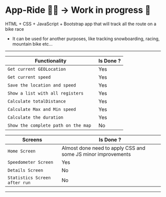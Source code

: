 # App-Ride 🚵‍♂️ -> Work in progress 🚧

HTML + CSS + JavaScript + Bootstrap app that will track all the route on a bike race

- It can be used for another purposes, like tracking snowboarding, racing, mountain bike etc...

---

| Functionality                        | Is Done ? |
| ------------------------------------ | --------- |
| `Get current GEOLocation`            | Yes       |
| `Get current speed`                  | Yes       |
| `Save the location and speed`        | Yes       |
| `Show a list with all registers`     | Yes       |
| `Calculate totalDistance`            | Yes       |
| `Calculate Max and Min speed`        | Yes       |
| `Calculate the duration`             | Yes       |
| `Show the complete path on the map ` | No        |

| Screens                       | Is Done ?                                                    |
| ----------------------------- | ------------------------------------------------------------ |
| `Home Screen`                 | Almost done need to apply CSS and some JS minor improvements |
| `Speedometer Screen`          | Yes                                                          |
| `Details Screen`              | No                                                           |
| `Statistics Screen after run` | No                                                           |

---
